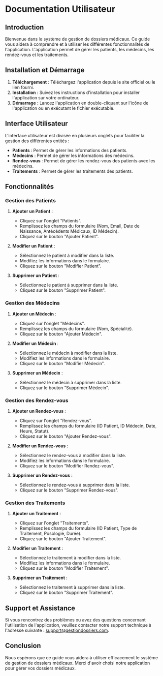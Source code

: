 # Documentation Utilisateur

## Introduction

Bienvenue dans le système de gestion de dossiers médicaux. Ce guide vous aidera à comprendre et à utiliser les différentes fonctionnalités de l'application. L'application permet de gérer les patients, les médecins, les rendez-vous et les traitements.

## Installation et Démarrage

1. **Téléchargement** : Téléchargez l'application depuis le site officiel ou le lien fourni.
2. **Installation** : Suivez les instructions d'installation pour installer l'application sur votre ordinateur.
3. **Démarrage** : Lancez l'application en double-cliquant sur l'icône de l'application ou en exécutant le fichier exécutable.

## Interface Utilisateur

L'interface utilisateur est divisée en plusieurs onglets pour faciliter la gestion des différentes entités :

- **Patients** : Permet de gérer les informations des patients.
- **Médecins** : Permet de gérer les informations des médecins.
- **Rendez-vous** : Permet de gérer les rendez-vous des patients avec les médecins.
- **Traitements** : Permet de gérer les traitements des patients.

## Fonctionnalités

### Gestion des Patients

1. **Ajouter un Patient** :
    - Cliquez sur l'onglet "Patients".
    - Remplissez les champs du formulaire (Nom, Email, Date de Naissance, Antécédents Médicaux, ID Médecin).
    - Cliquez sur le bouton "Ajouter Patient".

2. **Modifier un Patient** :
    - Sélectionnez le patient à modifier dans la liste.
    - Modifiez les informations dans le formulaire.
    - Cliquez sur le bouton "Modifier Patient".

3. **Supprimer un Patient** :
    - Sélectionnez le patient à supprimer dans la liste.
    - Cliquez sur le bouton "Supprimer Patient".

### Gestion des Médecins

1. **Ajouter un Médecin** :
    - Cliquez sur l'onglet "Médecins".
    - Remplissez les champs du formulaire (Nom, Spécialité).
    - Cliquez sur le bouton "Ajouter Médecin".

2. **Modifier un Médecin** :
    - Sélectionnez le médecin à modifier dans la liste.
    - Modifiez les informations dans le formulaire.
    - Cliquez sur le bouton "Modifier Médecin".

3. **Supprimer un Médecin** :
    - Sélectionnez le médecin à supprimer dans la liste.
    - Cliquez sur le bouton "Supprimer Médecin".

### Gestion des Rendez-vous

1. **Ajouter un Rendez-vous** :
    - Cliquez sur l'onglet "Rendez-vous".
    - Remplissez les champs du formulaire (ID Patient, ID Médecin, Date, Heure, Statut).
    - Cliquez sur le bouton "Ajouter Rendez-vous".

2. **Modifier un Rendez-vous** :
    - Sélectionnez le rendez-vous à modifier dans la liste.
    - Modifiez les informations dans le formulaire.
    - Cliquez sur le bouton "Modifier Rendez-vous".

3. **Supprimer un Rendez-vous** :
    - Sélectionnez le rendez-vous à supprimer dans la liste.
    - Cliquez sur le bouton "Supprimer Rendez-vous".

### Gestion des Traitements

1. **Ajouter un Traitement** :
    - Cliquez sur l'onglet "Traitements".
    - Remplissez les champs du formulaire (ID Patient, Type de Traitement, Posologie, Durée).
    - Cliquez sur le bouton "Ajouter Traitement".

2. **Modifier un Traitement** :
    - Sélectionnez le traitement à modifier dans la liste.
    - Modifiez les informations dans le formulaire.
    - Cliquez sur le bouton "Modifier Traitement".

3. **Supprimer un Traitement** :
    - Sélectionnez le traitement à supprimer dans la liste.
    - Cliquez sur le bouton "Supprimer Traitement".

## Support et Assistance

Si vous rencontrez des problèmes ou avez des questions concernant l'utilisation de l'application, veuillez contacter notre support technique à l'adresse suivante : support@gestiondossiers.com.

## Conclusion

Nous espérons que ce guide vous aidera à utiliser efficacement le système de gestion de dossiers médicaux. Merci d'avoir choisi notre application pour gérer vos dossiers médicaux.
